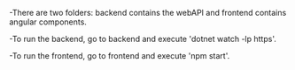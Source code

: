 -There are two folders: backend contains the webAPI and frontend contains angular components.

-To run the backend, go to backend and execute 'dotnet watch -lp https'.

-To run the frontend, go to frontend and execute 'npm start'.